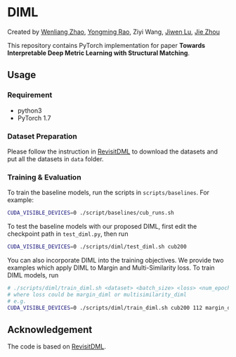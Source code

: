 # DIML
Created by [Wenliang Zhao](https://thu-jw.github.io/), [Yongming Rao](https://raoyongming.github.io/), Ziyi Wang, [Jiwen Lu](https://scholar.google.com/citations?user=TN8uDQoAAAAJ&hl=en&authuser=1), [Jie Zhou](https://scholar.google.com/citations?user=6a79aPwAAAAJ&hl=en&authuser=1)

This repository contains PyTorch implementation for paper **Towards Interpretable Deep Metric Learning with Structural Matching**.

## Usage
### Requirement
- python3
- PyTorch 1.7

### Dataset Preparation
Please follow the instruction in [RevisitDML](https://github.com/Confusezius/Revisiting_Deep_Metric_Learning_PyTorch) to download the datasets and put all the datasets in `data` folder.

### Training & Evaluation
To train the baseline models, run the scripts in `scripts/baselines`. For example:
```bash
CUDA_VISIBLE_DEVICES=0 ./script/baselines/cub_runs.sh
```

To test the baseline models with our proposed DIML, first edit the checkpoint path in `test_diml.py`, then run
```bash
CUDA_VISIBLE_DEVICES=0 ./scripts/diml/test_diml.sh cub200
```

You can also incorporate DIML into the training objectives. We provide two examples which apply DIML to  Margin and Multi-Similarity loss. To train DIML models, run
```bash
# ./scripts/diml/train_diml.sh <dataset> <batch_size> <loss> <num_epochs>
# where loss could be margin_diml or multisimilarity_diml
# e.g.
CUDA_VISIBLE_DEVICES=0 ./scripts/diml/train_diml.sh cub200 112 margin_diml 150
```

## Acknowledgement
The code is based on [RevisitDML](https://github.com/Confusezius/Revisiting_Deep_Metric_Learning_PyTorch).